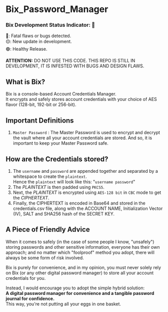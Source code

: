 # Bix_Password_Manager

### **Bix Development Status Indicator:** 🔴
🔴: Fatal flaws or bugs detected.<br/>
🟡: New update in development.<br/>
🟢: Healthy Release.<br/>

**ATTENTION:** DO NOT USE THIS CODE. THIS REPO IS STILL IN DEVELOPMENT, IT IS INFESTED WITH BUGS AND DESIGN FLAWS.

## What is Bix?

Bix is a console-based Account Credentials Manager.  
It encrypts and safely stores account credentials with your choice of AES flavor (128-bit, 192-bit or 256-bit).


## Important Definitions

1. `Master Password` : The Master Password is used to encrypt and decrypt the vault where all your account credentials are stored. And so, it is important to keep your Master Password safe.


## How are the Credentials stored?

1. The `username` and `password` are appended together and separated by a whitespace to create the `plaintext`. <br/>Hence the `plaintext` will look like this: "`username password`"  
2. The *PLAINTEXT* is then padded using `PKCS5`.  
3. Next, the *PLAINTEXT* is encrypted using `AES-128 bit` in `CBC` mode to get the *CIPHERTEXT*.  
4. Finally, the CIPHERTEXT is encoded in Base64 and stored in the credentials.csv file, along with the ACCOUNT NAME, Initialization Vector (IV), SALT and SHA256 hash of the SECRET KEY.  


## A Piece of Friendly Advice
When it comes to safely (in the case of some people I know, "unsafely") storing passwords and other sensitive information, everyone has their own approach; and no matter which "foolproof" method you adopt, there will always be some form of risk involved.  
  
Bix is purely for convenience, and in my opinion, you must never solely rely on Bix (or any other digital password manager) to store all your account credentials for you.  
  
Instead, I would encourage you to adopt the simple hybrid solution:  
**A digital password manager for convenience and a tangible password journal for confidence.**  
This way, you're not putting all your eggs in one basket. 
